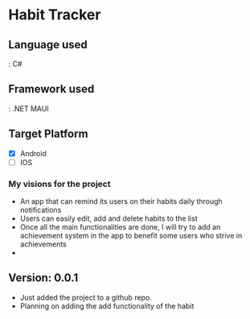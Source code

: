 # Habit Tracker 

## Language used
: C# 

## Framework used 
: .NET MAUI

## Target Platform
- [x] Android
- [ ] IOS

### My visions for the project
- An app that can remind its users on their habits daily through notifications
- Users can easily edit, add and delete habits to the list
- Once all the main functionalities are done, I will try to add an achievement system in the app to benefit some users who strive in achievements
- 

## Version: 0.0.1
- Just added the project to a github repo.
- Planning on adding the add functionality of the habit
